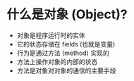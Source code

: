# 什么是对象 (Object)?

* 对象是程序运行时的实体
* 它的状态存储在 fields (也就是变量)
* 行为是通过方法 (method) 实现的
* 方法上操作对象的内部的状态
* 方法是对象对对象的通信的主要手段

